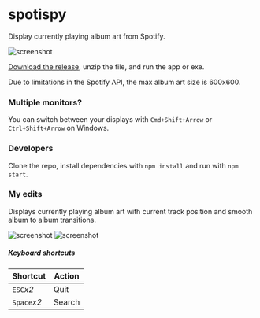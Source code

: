 # spotispy
Display currently playing album art from Spotify.

![screenshot](http://i.imgur.com/qTb56Nl.jpg)

[Download the release](https://github.com/tma02/spotispy/releases), unzip the file, and run the app or exe.

Due to limitations in the Spotify API, the max album art size is 600x600.

### Multiple monitors?
You can switch between your displays with ```Cmd+Shift+Arrow``` or ```Ctrl+Shift+Arrow``` on Windows.

### Developers
Clone the repo, install dependencies with ```npm install``` and run with ```npm start```.

### My edits
Displays currently playing album art with current track position and smooth album to album transitions.

![screenshot](http://i.imgur.com/tXfoJZF.png)
![screenshot](http://i.imgur.com/ylDFADY.png)

##### Keyboard shortcuts

| Shortcut        | Action |
|-----------------|--------|
| ```ESC```*x2*   | Quit   |
| ```Space```*x2* | Search |
